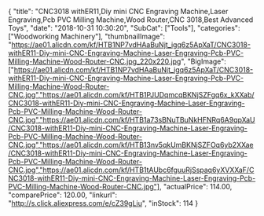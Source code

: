 {
	"title": "CNC3018 withER11,Diy mini CNC Engraving Machine,Laser Engraving,Pcb PVC Milling Machine,Wood Router,CNC 3018,Best Advanced Toys",
	"date": "2018-10-31 10:30:20",
	"SubCat": ["Tools"],
	"categories": ["Woodworking Machinery"],
	"thumbnailImage": "https://ae01.alicdn.com/kf/HTB1NP7vdHAaBuNjt_igq6z5ApXaT/CNC3018-withER11-Diy-mini-CNC-Engraving-Machine-Laser-Engraving-Pcb-PVC-Milling-Machine-Wood-Router-CNC.jpg_220x220.jpg",
	"BigImage": ["https://ae01.alicdn.com/kf/HTB1NP7vdHAaBuNjt_igq6z5ApXaT/CNC3018-withER11-Diy-mini-CNC-Engraving-Machine-Laser-Engraving-Pcb-PVC-Milling-Machine-Wood-Router-CNC.jpg","https://ae01.alicdn.com/kf/HTB1PJUDqmcqBKNjSZFgq6x_kXXab/CNC3018-withER11-Diy-mini-CNC-Engraving-Machine-Laser-Engraving-Pcb-PVC-Milling-Machine-Wood-Router-CNC.jpg","https://ae01.alicdn.com/kf/HTB1a73sBNuTBuNkHFNRq6A9qpXaU/CNC3018-withER11-Diy-mini-CNC-Engraving-Machine-Laser-Engraving-Pcb-PVC-Milling-Machine-Wood-Router-CNC.jpg","https://ae01.alicdn.com/kf/HTB13nv5qkUmBKNjSZFOq6yb2XXae/CNC3018-withER11-Diy-mini-CNC-Engraving-Machine-Laser-Engraving-Pcb-PVC-Milling-Machine-Wood-Router-CNC.jpg","https://ae01.alicdn.com/kf/HTB1tAUbc6fguuRjSspaq6yXVXXaF/CNC3018-withER11-Diy-mini-CNC-Engraving-Machine-Laser-Engraving-Pcb-PVC-Milling-Machine-Wood-Router-CNC.jpg"],
	"actualPrice": 114.00,
	"comparePrice": 120.00,
	"linkurl": "http://s.click.aliexpress.com/e/cZ39gLiu",
	"inStock": 114
}

